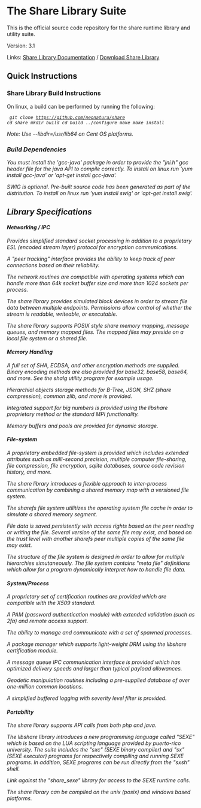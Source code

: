 <h1>The Share Library Suite</h1>

This is the official source code repository for the share runtime library and utility suite. 

Version: 3.1

Links:
<a href="http://sharelib.net/download/libshare/">Share Library Documentation</a>
/
<a href="http://sharelib.net/libshare/">Download Share Library</a>

<h2>Quick Instructions</h2>

<h3>Share Library Build Instructions</h3>

On linux, a build can be performed by running the following:
<i><small><pre>
  git clone https://github.com/neonatura/share
  cd share
  mkdir build
  cd build
  ../configure
  make
  make install
</pre></small><i>

 Note: Use --libdir=/usr/lib64 on Cent OS platforms.

<h3>Build Dependencies</h3>

You must install the 'gcc-java' package in order to provide the "jni.h" gcc header file for the java API to compile correctly. To install on linux run 'yum install gcc-java' or 'apt-get install gcc-java'.

SWIG is optional. Pre-built source code has been generated as part of the distritution. To install on linux run 'yum install swig' or 'apt-get install swig'.

<h2>Library Specifications</h2> 

<h4>Networking / IPC</h4>
Provides simplified standard socket processing in addition to a proprietary ESL (encoded stream layer) protocol for encryption communications.

A "peer tracking" interface provides the ability to keep track of peer connections based on their reliability.

The network routines are compatible with operating systems which can handle more than 64k socket buffer size and more than 1024 sockets per process.

The share library provides simulated block devices in order to stream file data between multiple endpoints. Permissions allow control of whether the stream is readable, writeable, or executable. 

The share library supports POSIX style share memory mapping, message queues, and memory mapped files. The mapped files may preside on a local file system or a shared file.

<h4>Memory Handling</h4>
A full set of SHA, ECDSA, and other encryption methods are supplied. Binary encoding methods are also provided for base32, base58, base64, and more. See the shalg utility program for example usage.

Hierarchial objects storage methods for B-Tree, JSON, SHZ (share compression), common zlib, and more is provided.

Integrated support for big numbers is provided using the libshare proprietary method or the standard MPI functionality.

Memory buffers and pools are provided for dynamic storage.

<h4>File-system</h4>
A proprietary embedded file-system is provided which includes extended attributes such as milli-second precision, multiple computer file-sharing, file compression, file encryption, sqlite databases, source code revision history, and more.

The share library introduces a flexible approach to inter-process communication by combining a shared memory map with a versioned file system.

The sharefs file system utilitizes the operating system file cache in order to simulate a shared memory segment. 

File data is saved persistently with access rights based on the peer reading or writing the file. Several version of the same file may exist, and based on the trust level with another sharefs peer multiple copies of the same file may exist.

The structure of the file system is designed in order to allow for multiple hierarchies simutaneously. The file system contains "meta file" definitions which allow for a program dynamically interpret how to handle file data. 

<h4>System/Process</h4>
A proprietary set of certification routines are provided which are compatible with the X509 standard.

A PAM (password authentication module) with extended validation (such as 2fa) and remote access support.

The ability to manage and communicate with a set of spawned processes.

A package manager which supports light-weight DRM using the libshare certification module.

A message queue IPC communication interface is provided which has optimized delivery speeds and larger than typical payload allowances. 

Geodetic manipulation routines including a pre-supplied database of over one-million common locations. 

A simplified buffered logging with severity level filter is provided.

<h4>Portability</h4>

The share library supports API calls from both php and java.

The libshare library introduces a new programming language called "SEXE" which is based on the LUA scripting language provided by puerto-rico university. The suite includes the "sxc" (SEXE binary compiler) and "sx" (SEXE executor) programs for respectively compiling and running SEXE programs. In addition, SEXE programs can be run directly from the "sxsh" shell.

Link against the "share_sexe" library for access to the SEXE runtime calls.

The share library can be compiled on the unix (posix) and windows based platforms.

